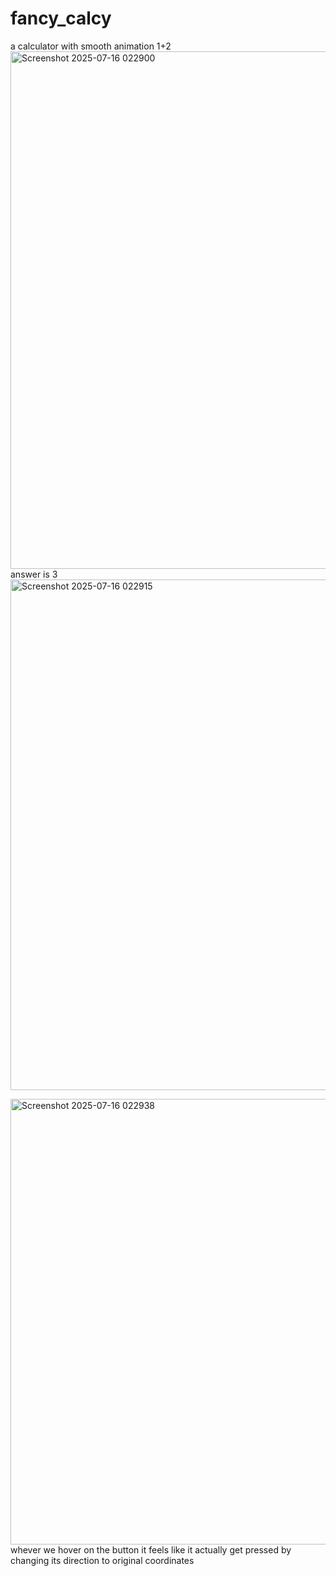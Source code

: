 # fancy_calcy
a calculator with smooth animation 
                                                  1+2
<img width="1276" height="828" alt="Screenshot 2025-07-16 022900" src="https://github.com/user-attachments/assets/b3c4c138-ac47-41c9-9068-4d4006af968b" />
                                                   answer is 3
<img width="926" height="817" alt="Screenshot 2025-07-16 022915" src="https://github.com/user-attachments/assets/90c5a46f-2ecc-4436-90c4-8f9aa0e69f95" />

<img width="629" height="713" alt="Screenshot 2025-07-16 022938" src="https://github.com/user-attachments/assets/55b9a534-dba7-4302-89a8-f12cd04b9170" />
whever we hover on the button it feels like it actually get pressed by changing its direction to original coordinates 

